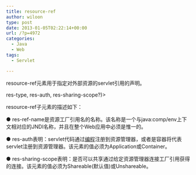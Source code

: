 ```yaml
---
title: resource-ref
author: wiloon
type: post
date: 2013-01-05T02:22:14+00:00
url: /?p=4972
categories:
  - Java
  - Web
tags:
  - Servlet

---
```

resource-ref元素用于指定对外部资源的servlet引用的声明。

<div>
</div>

<!ELEMENT resource-ref (description?, res-ref-name,

<div>
</div>

res-type, res-auth, res-sharing-scope?)>

<div>
</div>

<!ELEMENT description (#PCDATA)>

<div>
</div>

<!ELEMENT res-ref-name (#PCDATA)>

<div>
</div>

<!ELEMENT res-type (#PCDATA)>

<div>
</div>

<!ELEMENT res-auth (#PCDATA)>

<div>
</div>

<!ELEMENT res-sharing-scope (#PCDATA)>

<div>
</div>

resource-ref子元素的描述如下：

<div>
</div>

● res-ref-name是资源工厂引用名的名称。该名称是一个与java:comp/env上下文相对应的JNDI名称，并且在整个Web应用中必须是惟一的。

<div>
</div>

● res-auth表明：servlet代码通过<a href="http://baike.baidu.com/view/3281.htm" target="_blank">编程</a>注册到资源管理器，或者是容器将代表servlet注册到资源管理器。该元素的值必须为Application或Container。

<div>
</div>

● res-sharing-scope表明：是否可以共享通过给定资源管理器连接工厂引用获得的连接。该元素的值必须为Shareable(默认值)或Unshareable。